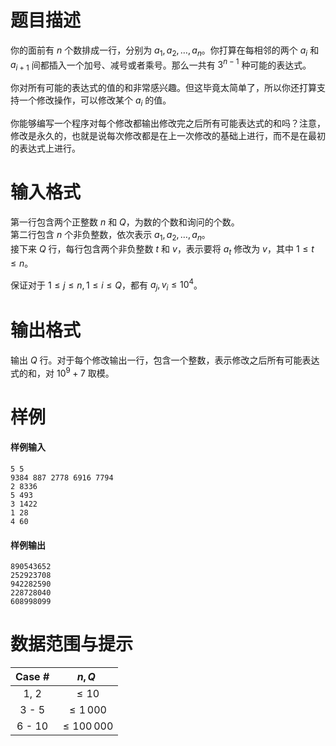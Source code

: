 
# 题目描述

你的面前有 $n$ 个数排成一行，分别为 $a_1, a_2, \dots, a_n$。你打算在每相邻的两个 $a_i$ 和 $a_{i+1}$ 间都插入一个加号、减号或者乘号。那么一共有 $3^{n-1}$ 种可能的表达式。

你对所有可能的表达式的值的和非常感兴趣。但这毕竟太简单了，所以你还打算支持一个修改操作，可以修改某个 $a_i$ 的值。

你能够编写一个程序对每个修改都输出修改完之后所有可能表达式的和吗？注意，修改是永久的，也就是说每次修改都是在上一次修改的基础上进行，而不是在最初的表达式上进行。

# 输入格式

第一行包含两个正整数 $n$ 和 $Q$，为数的个数和询问的个数。  
第二行包含 $n$ 个非负整数，依次表示 $a_1, a_2, \dots, a_n$。  
接下来 $Q$ 行，每行包含两个非负整数 $t$ 和 $v$，表示要将 $a_t$ 修改为 $v$，其中 $1 \leq t \leq n$。

保证对于 $1 \leq j \leq n, 1 \leq i \leq Q$，都有 $a_j, v_i \leq 10^4$。

# 输出格式

输出 $Q$ 行。对于每个修改输出一行，包含一个整数，表示修改之后所有可能表达式的和，对 $10^9 + 7$ 取模。

# 样例

#### 样例输入
```plain
5 5
9384 887 2778 6916 7794
2 8336
5 493
3 1422
1 28
4 60
```

#### 样例输出
```plain
890543652
252923708
942282590
228728040
608998099
```

# 数据范围与提示

| Case \# | $n, Q$ |
|:-------:|:------:|
| 1, 2   | $\leq 10$       |
| 3 - 5  | $\leq 1\,000$   |
| 6 - 10 | $\leq 100\,000$ |

